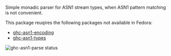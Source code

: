 Simple monadic parser for ASN1 stream types, when ASN1 pattern matching is not convenient.

This package reuqires the following packages not available in Fedora:

* [ghc-asn1-encoding](../ghc-asn1-encoding)
* [ghc-asn1-types](../ghc-asn1-types)

![ghc-asn1-parse status](https://copr.fedorainfracloud.org/coprs/dshea/bdcs-haskell-deps/package/ghc-asn1-parse/status_image/last_build.png)
